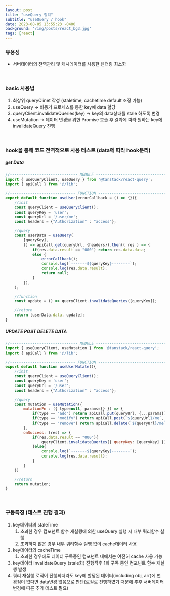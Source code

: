```yaml
---
layout: post
title: "useQuery 정리"
subtitle: "useQuery / hook"
date: 2023-08-05 13:55:23 -0400
background: '/img/posts/react_bg3.jpg'
tags: [react]
---
```


### 유용성
* 서버데이터의 전역관리 및 캐시데이터를 사용한 렌더링 최소화

<br>

### basic 사용법
1. 최상위 queryClinet 작성 (staletime, cachetime default 조정 가능)
2. useQuery -> 비동기 프로세스를 통한 key에 data 할당
3. queryClient.invalidateQueries(key) -> key의 data상태를 stale 하도록 변경
4. useMutation -> 데이터 변경을 위한 Promise 호출 후 결과에 따라 원하는 key에 invalidateQuery 진행

<br>

### hook을 통해 코드 전역적으로 사용 테스트 (data에 따라 hook분리)

##### get Data
``` javascript
//------------------------------ MODULE --------------------------------
import { useQueryClient, useQuery } from '@tanstack/react-query';
import { apiCall } from '@/lib';

//----------------------------- FUNCTION -------------------------------
export default function useUser(errorCallback = () => {}){
    //init
    const queryClient = useQueryClient();
    const queryKey = 'user';
    const queryUrl = '/user/me';
    const headers = {"Authorization" : "access"};

    //query
    const userData = useQuery(
        [queryKey], 
        () => apiCall.get(queryUrl, {headers}).then(( res ) => {
            if(res.data.result == "000") return res.data.data;
            else {
                errorCallback();
                console.log(`-------${queryKey}--------`);
                console.log(res.data.result);
                return null;
            }
        }),
    );

    //function
    const update = () => queryClient.invalidateQueries([queryKey]);

    //return
    return [userData.data, update];
}
```

##### UPDATE POST DELETE DATA

``` javascript
//------------------------------ MODULE --------------------------------
import { useQueryClient, useMutation } from '@tanstack/react-query';
import { apiCall } from '@/lib';

//----------------------------- FUNCTION -------------------------------
export default function useUserMutate(){
    //init
    const queryClient = useQueryClient();
    const queryKey = 'user';
    const queryUrl = '/user';
    const headers = {"Authorization" : "access"};

    //query
    const mutation = useMutation({
        mutationFn : ({ type=null, params={} }) => {
            if(type == "add") return apiCall.put(queryUrl, {...params});
            if(type == "modify") return apiCall.post(`${queryUrl}/me`, {...params}, {headers});
            if(type == "remove") return apiCall.delete(`${queryUrl}/me`, {headers});
        },
        onSuccess: (res) => {
            if(res.data.result == "000"){
                queryClient.invalidateQueries({ queryKey: [queryKey] }); // Invalidate and refetch
            }else{
                console.log(`-------${queryKey}--------`);
                console.log(res.data.result);
            }
        }
    })

    //return
    return mutation;
}
```
<br>

### 구동특징 (테스트 진행 결과)
1. key데이터의 staleTime
      1) 초과한 경우 컴포넌트 함수 재실행에 의한 useQuery 실행 시 내부 쿼리함수 실행
      2) 초과하지 않은 경우 내부 쿼리함수 실행 없이 cache데이터 사용
2. key데이터의 cacheTime
      1) 초과한 경우에도 데이터 구독중인 컴포넌트 내에서는 여전히 cache 사용 가능
3. key데이터 invalidateQuery (stale화) 진행직후 1회 구독 중인 컴포넌트 함수 재실행 발생
4. 쿼리 재실행 로직이 진행되더라도 key에 할당된 데이터(including obj, arr)에 변경점이 없다면 data변경 없음으로 판단(로컬로 진행하였기 때문에 추후 서버데이터 변경에 따른 추가 테스트 필요)

